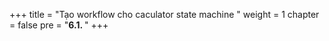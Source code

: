 +++
title = "Tạo workflow cho caculator state machine "
weight = 1
chapter = false
pre = "<b>6.1. </b>"
+++

